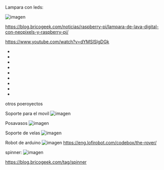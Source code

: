 
Lampara con leds:

![imagen](https://user-images.githubusercontent.com/90753262/154477515-6c5f2b3b-3bf9-433b-b8bb-6a460c0af926.png)

https://blog.bricogeek.com/noticias/raspberry-pi/lampara-de-lava-digital-con-neopixels-y-raspberry-pi/

https://www.youtube.com/watch?v=dYMSlSlgDGk


-
-
-
-
-
-
-
-
-



otros poeroyectos

Soporte para el movil
![imagen](https://user-images.githubusercontent.com/90753262/154469112-5e98e3ec-e3da-422d-abd6-7a832a01bb3c.png)


Posavasos 
![imagen](https://user-images.githubusercontent.com/90753262/154469252-d531028b-ac25-463f-b26a-9831674bbd2a.png)

Soporte de velas
![imagen](https://user-images.githubusercontent.com/90753262/154469457-59ec2cc2-3ec3-4c92-be35-e46957dfbcc0.png)


Robot de arduino 
![imagen](https://user-images.githubusercontent.com/90753262/154472683-a71b096e-6a4b-4005-aa9d-08cecfa3526f.png)
https://eng.lofirobot.com/codebox/the-rover/


spinner:
![imagen](https://user-images.githubusercontent.com/90753262/154473650-a789b336-b631-4b27-8833-62de9e1a5824.png)


https://blog.bricogeek.com/tag/spinner

